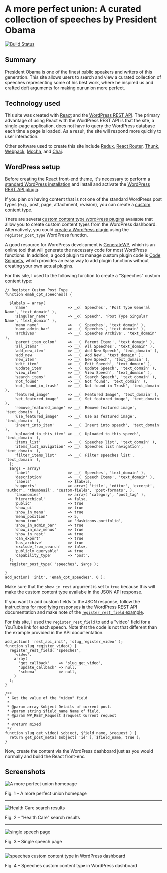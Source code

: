 # A more perfect union: A curated collection of speeches by President Obama

[![Build Status](https://travis-ci.org/edwinmah/obama-speeches.svg?branch=master)](https://travis-ci.org/edwinmah/obama-speeches)

## Summary

President Obama is one of the finest public speakers and writers of this generation. This site allows users to search and view a curated collection of speeches representing some of his best work, where he inspired us and crafted deft arguments for making our union more perfect.

## Technology used

This site was created with [React](https://facebook.github.io/react/) and the [WordPress REST API](http://v2.wp-api.org/). The primary advantage of using React with the WordPress REST API is that the site, a single-page application, does not have to query the WordPress database each time a page is loaded. As a result, the site will respond more quickly to user interaction.

Other software used to create this site include [Redux](http://redux.js.org/), [React Router](https://github.com/ReactTraining/react-router), [Thunk](https://github.com/gaearon/redux-thunk), [Webpack](http://webpack.github.io/docs/), [Mocha](https://mochajs.org/), and [Chai](http://chaijs.com/).

## WordPress setup

Before creating the React front-end theme, it's necessary to perform a [standard WordPress installation](https://codex.wordpress.org/Installing_WordPress) and install and activate the [WordPress REST API plugin](https://wordpress.org/plugins/rest-api/).

If you plan on having content that is not one of the standard WordPress post types (e.g., post, page, attachment, revision), you can create a [custom content type](https://codex.wordpress.org/Function_Reference/register_post_type).

There are several [custom content type WordPress plugins](https://wordpress.org/plugins/search.php?q=custom+post+type) available that allow you to create custom content types from the WordPress dashboard. Alternatively, you could [create a WordPress plugin](https://codex.wordpress.org/Writing_a_Plugin) using the `register_post_type` WordPress function.

A good resource for WordPress development is [GenerateWP](https://generatewp.com), which is an online tool that will generate the necessary code for most WordPress functions. In addition, a good plugin to manage custom plugin code is [Code Snippets](https://wordpress.org/plugins/code-snippets/), which provides an easy way to add plugin functions without creating your own actual plugins.

For this site, I used to the following function to create a "Speeches" custom content type:

	// Register Custom Post Type
	function emah_cpt_speeches() {
	
	  $labels = array(
	    'name'                  => _x( 'Speeches', 'Post Type General Name', 'text_domain' ),
	    'singular_name'         => _x( 'Speech', 'Post Type Singular Name', 'text_domain' ),
	    'menu_name'             => __( 'Speeches', 'text_domain' ),
	    'name_admin_bar'        => __( 'Speeches', 'text_domain' ),
	    'archives'              => __( 'Speeches Archive', 'text_domain' ),
	    'parent_item_colon'     => __( 'Parent Item:', 'text_domain' ),
	    'all_items'             => __( 'All Speeches', 'text_domain' ),
	    'add_new_item'          => __( 'Add New Speech', 'text_domain' ),
	    'add_new'               => __( 'Add New', 'text_domain' ),
	    'new_item'              => __( 'New Speech', 'text_domain' ),
	    'edit_item'             => __( 'Edit Speech', 'text_domain' ),
	    'update_item'           => __( 'Update Speech', 'text_domain' ),
	    'view_item'             => __( 'View Speech', 'text_domain' ),
	    'search_items'          => __( 'Search Speech', 'text_domain' ),
	    'not_found'             => __( 'Not found', 'text_domain' ),
	    'not_found_in_trash'    => __( 'Not found in Trash', 'text_domain' ),
	    'featured_image'        => __( 'Featured Image', 'text_domain' ),
	    'set_featured_image'    => __( 'Set featured image', 'text_domain' ),
	    'remove_featured_image' => __( 'Remove featured image', 'text_domain' ),
	    'use_featured_image'    => __( 'Use as featured image', 'text_domain' ),
	    'insert_into_item'      => __( 'Insert into speech', 'text_domain' ),
	    'uploaded_to_this_item' => __( 'Uploaded to this speech', 'text_domain' ),
	    'items_list'            => __( 'Speeches list', 'text_domain' ),
	    'items_list_navigation' => __( 'Speeches list navigation', 'text_domain' ),
	    'filter_items_list'     => __( 'Filter speeches list', 'text_domain' ),
	  );
	  $args = array(
	    'label'                 => __( 'Speeches', 'text_domain' ),
	    'description'           => __( 'Speech Items', 'text_domain' ),
	    'labels'                => $labels,
	    'supports'              => array( 'title', 'editor', 'excerpt', 'author', 'thumbnail', 'custom-fields', 'post-formats', ),
	    'taxonomies'            => array( 'category', 'post_tag' ),
	    'hierarchical'          => false,
	    'public'                => true,
	    'show_ui'               => true,
	    'show_in_menu'          => true,
	    'menu_position'         => 5,
	    'menu_icon'             => 'dashicons-portfolio',
	    'show_in_admin_bar'     => true,
	    'show_in_nav_menus'     => true,
	    'show_in_rest'       	=> true,
	    'can_export'            => true,
	    'has_archive'           => true,    
	    'exclude_from_search'   => false,
	    'publicly_queryable'    => true,
	    'capability_type'       => 'post',
	  );
	  register_post_type( 'speeches', $args );
	
	}
	add_action( 'init', 'emah_cpt_speeches', 0 );

Make sure that the `show_in_rest` argument is set to `true` because this will make the custom content type available in the JSON API response.

If you want to add custom fields to the JSON response, follow the [instructions for modifying responses](http://v2.wp-api.org/extending/modifying/) in the WordPress REST API documentation and make note of the [`register_rest_field` example](http://v2.wp-api.org/extending/modifying/#how-to-use-registerrestfield).

For this site, I used the `register_rest_field` to add a "video" field for a YouTube link for each speech. Note that the code is not that different than the example provided in the API documentation.

	add_action( 'rest_api_init', 'slug_register_video' );
	function slug_register_video() {
	  register_rest_field( 'speeches',
		'video',
		array(
		  'get_callback'    => 'slug_get_video',
		  'update_callback' => null,
		  'schema'          => null,
		)
	  );
	}
	
	/**
	 * Get the value of the "video" field
	 *
	 * @param array $object Details of current post.
	 * @param string $field_name Name of field.
	 * @param WP_REST_Request $request Current request
	 *
	 * @return mixed
	 */
	function slug_get_video( $object, $field_name, $request ) {
	  return get_post_meta( $object[ 'id' ], $field_name, true );
	}

Now, create the content via the WordPress dashboard just as you would normally and build the React front-end.

## Screenshots

![A more perfect union homepage](screenshots/a-more-perfect-union.png)

Fig. 1 – A more perfect union homepage

***

![Health Care search results](screenshots/health-care-search.png)

Fig. 2 – "Health Care" search results

***

![single speech page](screenshots/inauguration.png)

Fig. 3 – Single speech page

***

![speeches custom content type in WordPress dashboard](screenshots/wordpress-speeches.png)

Fig. 4 – Speeches custom content type in WordPress dashboard



